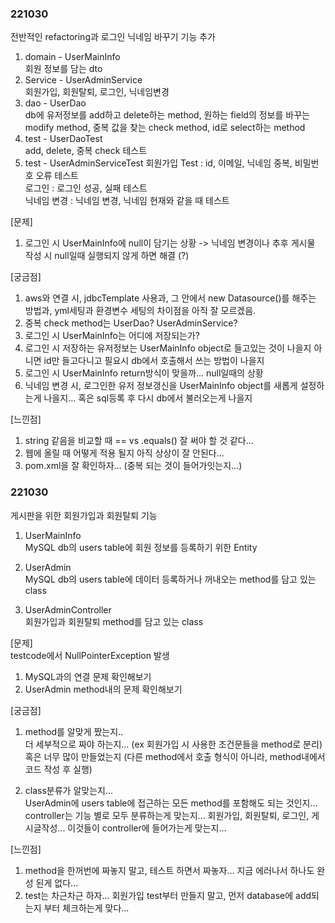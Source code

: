 ### 221030
전반적인 refactoring과 로그인 닉네임 바꾸기 기능 추가

1. domain - UserMainInfo  
  회원 정보를 담는 dto  
2. Service - UserAdminService  
  회원가입, 회원탈퇴, 로그인, 닉네임변경  
3. dao - UserDao  
  db에 유저정보를 add하고 delete하는 method, 원하는 field의 정보를 바꾸는 modify method, 중복 값을 찾는 check method, id로 select하는 method  
4. test - UserDaoTest  
  add, delete, 중복 check 테스트  
5. test - UserAdminServiceTest
  회원가입 Test : id, 이메일, 닉네임 중복, 비밀번호 오류 테스트  
  로그인 : 로그인 성공, 실패 테스트  
  닉네임 변경 : 닉네임 변경, 닉네임 현재와 같을 때 테스트

[문제]  
1. 로그인 시 UserMainInfo에 null이 담기는 상황 -> 닉네임 변경이나 추후 게시물 작성 시 null일때 실행되지 않게 하면 해결 (?)  

[궁금점]  
1. aws와 연결 시, jdbcTemplate 사용과, 그 안에서 new Datasource()를 해주는 방법과, yml세팅과 환경변수 세팅의 차이점을 아직 잘 모르겠음.  
2. 중복 check method는 UserDao? UserAdminService?  
3. 로그인 시 UserMainInfo는 어디에 저장되는가?  
4. 로그인 시 저장하는 유저정보는 UserMainInfo object로 들고있는 것이 나을지 아니면 id만 들고다니고 필요시 db에서 호출해서 쓰는 방법이 나을지  
5. 로그인 시 UserMainInfo return방식이 맞을까... null일때의 상황
6. 닉네임 변경 시, 로그인한 유저 정보갱신을 UserMainInfo object를 새롭게 설정하는게 나을지... 혹은 sql등록 후 다시 db에서 불러오는게 나을지  

[느낀점]    
1. string 같음을 비교할 때 == vs .equals() 잘 써야 할 것 같다...  
2. 웹에 올릴 때 어떻게 적용 될지 아직 상상이 잘 안된다...  
3. pom.xml을 잘 확인하자... (중복 되는 것이 들어가잇는지...)  
  
### 221030

게시판을 위한 회원가입과 회원탈퇴 기능

1. UserMainInfo  
  MySQL db의 users table에 회원 정보를 등록하기 위한 Entity

2. UserAdmin  
  MySQL db의 users table에 데이터 등록하거나 꺼내오는 method를 담고 있는 class
  
3. UserAdminController  
  회원가입과 회원탈퇴 method를 담고 있는 class
  
[문제]  
testcode에서 NullPointerException 발생
1. MySQL과의 연결 문제 확인해보기
2. UserAdmin method내의 문제 확인해보기

[궁금점]
1. method를 알맞게 짰는지..  
  더 세부적으로 짜야 하는지... (ex 회원가입 시 사용한 조건문들을 method로 분리)  
  혹은 너무 많이 만들었는지 (다른 method에서 호출 형식이 아니라, method내에서 코드 작성 후 실행)  

2. class분류가 알맞는지...  
  UserAdmin에 users table에 접근하는 모든 method를 포함해도 되는 것인지...  
  controller는 기능 별로 모두 분류하는게 맞는지... 회원가입, 회원탈퇴, 로그인, 게시글작성... 이것들이 controller에 들어가는게 맞는지...  

[느낀점]  
1. method을 한꺼번에 짜놓지 말고, 테스트 하면서 짜놓자... 지금 에러나서 하나도 완성 된게 없다...  
2. test는 차근차근 하자... 회원가입 test부터 만들지 말고, 먼저 database에 add되는지 부터 체크하는게 맞다...  
